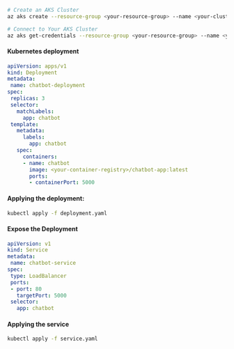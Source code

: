 ```bash
# Create an AKS Cluster
az aks create --resource-group <your-resource-group> --name <your-cluster-name> --node-count 1 --enable-addons monitoring --generate-ssh-keys

# Connect to Your AKS Cluster
az aks get-credentials --resource-group <your-resource-group> --name <your-cluster-name>
```

#### Kubernetes deployment
```yaml
apiVersion: apps/v1
kind: Deployment
metadata:
 name: chatbot-deployment
spec:
 replicas: 3
 selector:
   matchLabels:
	 app: chatbot
 template:
   metadata:
	 labels:
	   app: chatbot
   spec:
	 containers:
	 - name: chatbot
	   image: <your-container-registry>/chatbot-app:latest
	   ports:
	   - containerPort: 5000
```

#### Applying the deployment:
```bash
kubectl apply -f deployment.yaml
```

#### Expose the Deployment
```yaml
apiVersion: v1
kind: Service
metadata:
 name: chatbot-service
spec:
 type: LoadBalancer
 ports:
 - port: 80
   targetPort: 5000
 selector:
   app: chatbot
```

#### Applying the service
```bash
kubectl apply -f service.yaml
```